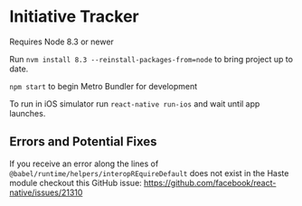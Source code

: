 # Initiative Tracker

Requires Node 8.3 or newer

Run `nvm install 8.3 --reinstall-packages-from=node` to bring project up to date.

`npm start` to begin Metro Bundler for development

To run in iOS simulator run `react-native run-ios` and wait until app launches.

## Errors and Potential Fixes
If you receive an error along the lines of `@babel/runtime/helpers/interopREquireDefault` does not exist in the Haste module checkout this GitHub issue: https://github.com/facebook/react-native/issues/21310

